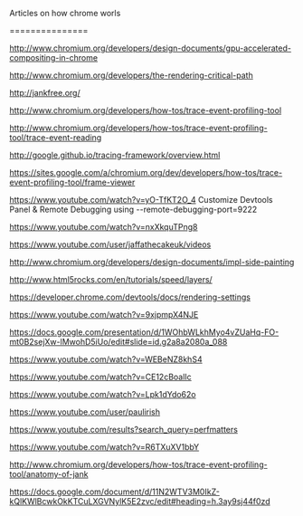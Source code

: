Articles on how chrome worls

===============

http://www.chromium.org/developers/design-documents/gpu-accelerated-compositing-in-chrome

http://www.chromium.org/developers/the-rendering-critical-path

http://jankfree.org/

http://www.chromium.org/developers/how-tos/trace-event-profiling-tool

http://www.chromium.org/developers/how-tos/trace-event-profiling-tool/trace-event-reading

http://google.github.io/tracing-framework/overview.html

https://sites.google.com/a/chromium.org/dev/developers/how-tos/trace-event-profiling-tool/frame-viewer

https://www.youtube.com/watch?v=yO-TfKT2O_4
Customize Devtools Panel & Remote Debugging using --remote-debugging-port=9222

https://www.youtube.com/watch?v=nxXkquTPng8

https://www.youtube.com/user/jaffathecakeuk/videos

http://www.chromium.org/developers/design-documents/impl-side-painting

http://www.html5rocks.com/en/tutorials/speed/layers/

https://developer.chrome.com/devtools/docs/rendering-settings

https://www.youtube.com/watch?v=9xjpmpX4NJE

https://docs.google.com/presentation/d/1WOhbWLkhMyo4vZUaHq-FO-mt0B2sejXw-lMwohD5iUo/edit#slide=id.g2a8a2080a_088

https://www.youtube.com/watch?v=WEBeNZ8khS4

https://www.youtube.com/watch?v=CE12cBoalIc

https://www.youtube.com/watch?v=Lpk1dYdo62o

https://www.youtube.com/user/paulirish

https://www.youtube.com/results?search_query=perfmatters

https://www.youtube.com/watch?v=R6TXuXV1bbY

http://www.chromium.org/developers/how-tos/trace-event-profiling-tool/anatomy-of-jank

https://docs.google.com/document/d/11N2WTV3M0IkZ-kQlKWlBcwkOkKTCuLXGVNylK5E2zvc/edit#heading=h.3ay9sj44f0zd
